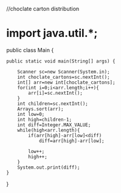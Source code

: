 //choclate carton distribution
# import java.util.*;

public class Main {


    public static void main(String[] args) {
    
        Scanner sc=new Scanner(System.in);
        int choclate_cartons=sc.nextInt();
        int[] arr=new int[choclate_cartons];
        for(int i=0;i<arr.length;i++){
            arr[i]=sc.nextInt();
        }
        int children=sc.nextInt();
        Arrays.sort(arr);
        int low=0;
        int high=children-1;
        int diff=Integer.MAX_VALUE;
        while(high<arr.length){
            if(arr[high]-arr[low]<diff)
                diff=arr[high]-arr[low];

            low++;
            high++;
        }
        System.out.print(diff);
    }

}

